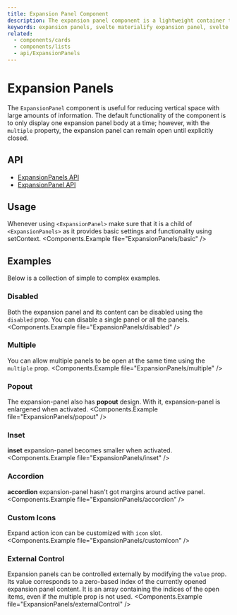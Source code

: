 ```yaml
---
title: Expansion Panel Component
description: The expansion panel component is a lightweight container that hides information behind expandable and contractable containers.
keywords: expansion panels, svelte materialify expansion panel, svelte expansion panel component
related:
  - components/cards
  - components/lists
  - api/ExpansionPanels
---
```


# Expansion Panels

The `ExpansionPanel` component is useful for reducing vertical space with large amounts of information. The default functionality of the component is to only display one expansion panel body at a time; however, with the `multiple` property, the expansion panel can remain open until explicitly closed.

## API

- [ExpansionPanels API](/api/ExpansionPanels/)
- [ExpansionPanel API](/api/ExpansionPanel/)

## Usage

Whenever using `<ExpansionPanel>` make sure that it is a child of `<ExpansionPanels>` as it provides basic settings and functionality using setContext.
<Components.Example file="ExpansionPanels/basic" />

## Examples

Below is a collection of simple to complex examples.

### Disabled

Both the expansion panel and its content can be disabled using the `disabled` prop. You can disable a single panel or all the panels.
<Components.Example file="ExpansionPanels/disabled" />

### Multiple

You can allow multiple panels to be open at the same time using the `multiple` prop.
<Components.Example file="ExpansionPanels/multiple" />

### Popout

The expansion-panel also has **popout** design. With it, expansion-panel is enlargened when activated.
<Components.Example file="ExpansionPanels/popout" />

### Inset

**inset** expansion-panel becomes smaller when activated.
<Components.Example file="ExpansionPanels/inset" />

### Accordion

**accordion** expansion-panel hasn't got margins around active panel.
<Components.Example file="ExpansionPanels/accordion" />

### Custom Icons

Expand action icon can be customized with `icon` slot.
<Components.Example file="ExpansionPanels/customIcon" />

### External Control

Expansion panels can be controlled externally by modifying the `value` prop. Its value corresponds to a zero-based index of the currently opened expansion panel content. It is an array containing the indices of the open items, even if the multiple prop is not used.
<Components.Example file="ExpansionPanels/externalControl" />
